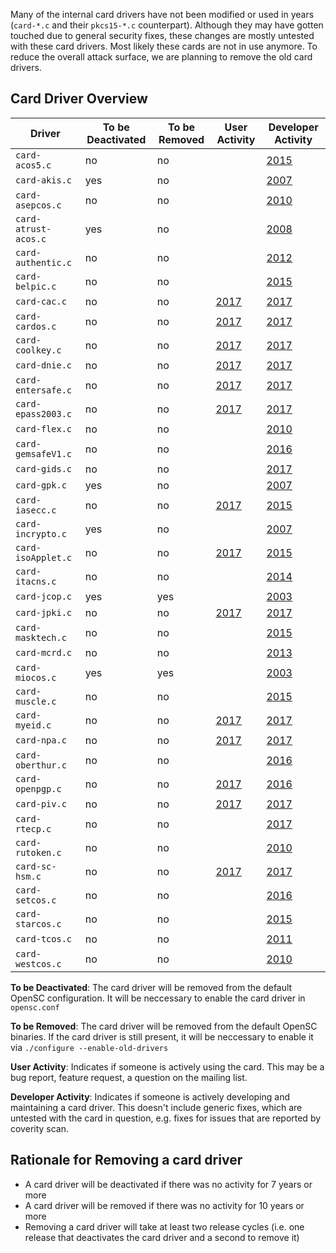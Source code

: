 Many of the internal card drivers have not been modified or used in years (`card-*.c` and their `pkcs15-*.c` counterpart). Although they may have gotten touched due to general security fixes, these changes are mostly untested with these card drivers. Most likely these cards are not in use anymore. To reduce the overall attack surface, we are planning to remove the old card drivers.

## Card Driver Overview

| Driver               | To be Deactivated | To be Removed | User Activity                                                    | Developer Activity                                                                       |
| -------------------- | ----------------- | ------------- | ---------------------------------------------------------------- | ---------------------------------------------------------------------------------------- |
| `card-acos5.c`       | no                | no            |                                                                  | [2015](https://github.com/OpenSC/OpenSC/commit/548c2780d3faf9419c09aea5d5909b5d82685515) |
| `card-akis.c`        | yes               | no            |                                                                  | [2007](https://github.com/OpenSC/OpenSC/commit/f9476144182dcc1568518f436ec8e5368841902a) |
| `card-asepcos.c`     | no                | no            |                                                                  | [2010](https://github.com/OpenSC/OpenSC/commit/02c35be138d67b290e0a3fe239a1db739c1c6fe3) |
| `card-atrust-acos.c` | yes               | no            |                                                                  | [2008](https://github.com/OpenSC/OpenSC/commit/a4bad4452e7d6acdb75c129fa28c5291f4606b79) |
| `card-authentic.c`   | no                | no            |                                                                  | [2012](https://github.com/OpenSC/OpenSC/commit/f9a13179d88bb1aa09b3d3ca74c93991ec92ecd4) |
| `card-belpic.c`      | no                | no            |                                                                  | [2015](https://github.com/OpenSC/OpenSC/commit/5149dd3e62594eb2477f699d834584991ab54d5f) |
| `card-cac.c`         | no                | no            | [2017](https://github.com/OpenSC/OpenSC/wiki/Smart-Card-Testing) | [2017](https://github.com/OpenSC/OpenSC/commit/0dcf6732960878f242e1922c14edfccb80027887) |
| `card-cardos.c`      | no                | no            | [2017](https://github.com/OpenSC/OpenSC/wiki/Smart-Card-Testing) | [2017](https://github.com/OpenSC/OpenSC/commit/eeeefecf122e9a81ddc82ab3ec716953d2b1c387) |
| `card-coolkey.c`     | no                | no            | [2017](https://github.com/OpenSC/OpenSC/wiki/Smart-Card-Testing) | [2017](https://github.com/OpenSC/OpenSC/commit/6aa52ce7530717107b3a617cfb9a0890d12488d2) |
| `card-dnie.c`        | no                | no            | [2017](https://github.com/OpenSC/OpenSC/wiki/Smart-Card-Testing) | [2017](https://github.com/OpenSC/OpenSC/commit/d9d247e6cd826ea3f08ad29f8d29e6ca06c78f21) |
| `card-entersafe.c`   | no                | no            | [2017](https://github.com/OpenSC/OpenSC/wiki/Smart-Card-Testing) | [2017](https://github.com/OpenSC/OpenSC/commit/45e1732bb5b020ceaf1892527c784294b28b67a8) |
| `card-epass2003.c`   | no                | no            | [2017](https://github.com/OpenSC/OpenSC/wiki/Smart-Card-Testing) | [2017](https://github.com/OpenSC/OpenSC/commit/8d7346406d166a9db4afd239e6669df3e3b99f79) |
| `card-flex.c`        | no                | no            |                                                                  | [2010](https://github.com/OpenSC/OpenSC/commit/7d935df1bc65022ef80a40f8721f0fa8e3709289) |
| `card-gemsafeV1.c`   | no                | no            |                                                                  | [2016](https://github.com/OpenSC/OpenSC/commit/b2f6abded3ad9b2c00bfe97f69e7433a6cefa632) |
| `card-gids.c`        | no                | no            |                                                                  | [2017](https://github.com/OpenSC/OpenSC/commit/8965ee38dde5a394e0c1264136324b2d855a1d69) |
| `card-gpk.c`         | yes               | no            |                                                                  | [2007](https://github.com/OpenSC/OpenSC/commit/a8908b8548e02d320376844b3d9668f0f89b3c29) |
| `card-iasecc.c`      | no                | no            | [2017](https://github.com/OpenSC/OpenSC/wiki/Smart-Card-Testing) | [2015](https://github.com/OpenSC/OpenSC/commit/fe31aceacb86a02d138748e316de7af25269f551) |
| `card-incrypto.c`    | yes               | no            |                                                                  | [2007](https://github.com/OpenSC/OpenSC/commit/a2f622a21521cb350541894d80e3266b5f2f5612) |
| `card-isoApplet.c`   | no                | no            | [2017](https://github.com/OpenSC/OpenSC/wiki/Smart-Card-Testing) | [2015](https://github.com/OpenSC/OpenSC/commit/6bffeb7a363a4d17b5acc4ed927f6ec02ff5adf7) |
| `card-itacns.c`      | no                | no            |                                                                  | [2014](https://github.com/OpenSC/OpenSC/commit/7fea6eb8ba0caa431cf1c8ff493c4ac5a216a11f) |
| `card-jcop.c`        | yes               | yes           |                                                                  | [2003](https://github.com/OpenSC/OpenSC/commit/f761d1504fa0d173c79df30d9ef64aacf2909a2b) |
| `card-jpki.c`        | no                | no            | [2017](https://github.com/OpenSC/OpenSC/wiki/Smart-Card-Testing) | [2017](https://github.com/OpenSC/OpenSC/commit/da9484bd6b4052ea6fb022d27bd7e75350d6cf76) |
| `card-masktech.c`    | no                | no            |                                                                  | [2015](https://github.com/OpenSC/OpenSC/commit/56c376489f4544d3f09bb71de675621ca51e6b12) |
| `card-mcrd.c`        | no                | no            |                                                                  | [2013](https://github.com/OpenSC/OpenSC/commit/a0ceaeecab6a6764e14622fe0aeb4894d2ae280d) |
| `card-miocos.c`      | yes               | yes           |                                                                  | [2003](https://github.com/OpenSC/OpenSC/commit/30c094395aeea1cfc20b4c0a25dd8107ef809fd3) |
| `card-muscle.c`      | no                | no            |                                                                  | [2015](https://github.com/OpenSC/OpenSC/commit/5898eab3732f73550b36b6dae4a947dfd0c6f4e2) |
| `card-myeid.c`       | no                | no            | [2017](https://github.com/OpenSC/OpenSC/wiki/Smart-Card-Testing) | [2017](https://github.com/OpenSC/OpenSC/commit/deab9cce73377f973d2020ab5ab7adc302018bf6) |
| `card-npa.c`         | no                | no            | [2017](https://github.com/OpenSC/OpenSC/wiki/Smart-Card-Testing) | [2017](https://github.com/OpenSC/OpenSC/commit/6bfb39454bcb51bec350037ca15b760c244a8fd9) |
| `card-oberthur.c`    | no                | no            |                                                                  | [2016](https://github.com/OpenSC/OpenSC/commit/e9786bfb345f9907ae1007f80d94f6eb3f773d59) |
| `card-openpgp.c`     | no                | no            | [2017](https://github.com/OpenSC/OpenSC/wiki/Smart-Card-Testing) | [2016](https://github.com/OpenSC/OpenSC/commit/dc476a9f3313a0aab4ea09220a8763765fe639f2) |
| `card-piv.c`         | no                | no            | [2017](https://github.com/OpenSC/OpenSC/wiki/Smart-Card-Testing) | [2017](https://github.com/OpenSC/OpenSC/commit/4ea2828246549b39df885ac992800772df322c50) |
| `card-rtecp.c`       | no                | no            |                                                                  | [2017](https://github.com/OpenSC/OpenSC/commit/a0870826a254df14970ca862f1c6c09b16f2e18e) |
| `card-rutoken.c`     | no                | no            |                                                                  | [2010](https://github.com/OpenSC/OpenSC/commit/ac0a8dbb150474910ebfd5389301fa1452f0cfe0) |
| `card-sc-hsm.c`      | no                | no            | [2017](https://github.com/OpenSC/OpenSC/wiki/Smart-Card-Testing) | [2017](https://github.com/OpenSC/OpenSC/commit/a007ab7820357c466d28ac442b53ab71e5dbd4b5) |
| `card-setcos.c`      | no                | no            |                                                                  | [2016](https://github.com/OpenSC/OpenSC/commit/74493ca73f8e3c21c098fecb42a7a08ead85e197) |
| `card-starcos.c`     | no                | no            |                                                                  | [2015](https://github.com/OpenSC/OpenSC/commit/9543cdb121924b331bcf6cbfbccf9f3928472fa9) |
| `card-tcos.c`        | no                | no            |                                                                  | [2011](https://github.com/OpenSC/OpenSC/commit/c97fc2e719f33d6750e6c9d6ff4e5fa9a98a167b) |
| `card-westcos.c`     | no                | no            |                                                                  | [2010](https://github.com/OpenSC/OpenSC/commit/c3de15d2d08061cd6b2a0fabbdaaa7b8a6ede1fa) |

**To be Deactivated**: The card driver will be removed from the default OpenSC configuration. It will be neccessary to enable the card driver in `opensc.conf`

**To be Removed**: The card driver will be removed from the default OpenSC binaries. If the card driver is still present, it will be neccessary to enable it via `./configure --enable-old-drivers`

**User Activity**: Indicates if someone is actively using the card. This may be a bug report, feature request, a question on the mailing list.

**Developer Activity**: Indicates if someone is actively developing and maintaining a card driver. This doesn't include generic fixes, which are untested with the card in question, e.g. fixes for issues that are reported by coverity scan.



## Rationale for Removing a card driver

- A card driver will be deactivated if there was no activity for 7 years or more
- A card driver will be removed if there was no activity for 10 years or more
- Removing a card driver will take at least two release cycles (i.e. one release that deactivates the card driver and a second to remove it)